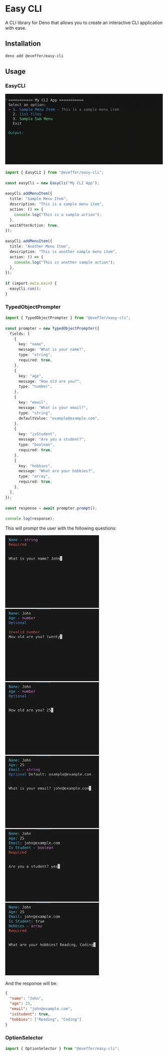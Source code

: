 # Easy CLI

A CLI library for Deno that allows you to create an interactive CLI application
with ease.

## Installation

```bash
deno add @eveffer/easy-cli
```

## Usage

### EasyCLI

![EasyCLI](docs/images/easy_cli.gif)

```typescript
import { EasyCLI } from "@eveffer/easy-cli";

const easyCli = new EasyCli("My CLI App");

easyCli.addMenuItem({
  title: "Sample Menu Item",
  description: "This is a sample menu item",
  action: () => {
    console.log("This is a sample action");
  },
  waitAfterAction: true,
});

easyCli.addMenuItem({
  title: "Another Menu Item",
  description: "This is another sample menu item",
  action: () => {
    console.log("This is another sample action");
  },
});

if (import.meta.main) {
  easyCli.run();
}
```

### TypedObjectPrompter

```typescript
import { TypedObjectPrompter } from "@eveffer/easy-cli";

const prompter = new TypedObjectPrompter({
  fields: [
    {
      key: "name",
      message: "What is your name?",
      type: "string",
      required: true,
    },
    {
      key: "age",
      message: "How old are you?",
      type: "number",
    },
    {
      key: "email",
      message: "What is your email?",
      type: "string",
      defaultValue: "example@example.com",
    },
    {
      key: "isStudent",
      message: "Are you a student?",
      type: "boolean",
      required: true,
    },
    {
      key: "hobbies",
      message: "What are your hobbies?",
      type: "array",
      required: true,
    },
  ],
});

const response = await prompter.prompt();

console.log(response);
```

This will prompt the user with the following questions:

<span>
<img src="docs/images/op1.png" width="300">
</span>
<span>
<img src="docs/images/op6.png" width="300">
</span>
<span>
<img src="docs/images/op2.png" width="300">
</span>
<span>
<img src="docs/images/op3.png" width="300">
</span>
<span>
<img src="docs/images/op4.png" width="300">
</span>
<span>
<img src="docs/images/op5.png" width="300">
</span>

And the response will be:

```json
{
  "name": "John",
  "age": 25,
  "email": "john@example.com",
  "isStudent": true,
  "hobbies": ["Reading", "Coding"]
}
```

### OptionSelector

```typescript
import { OptionSelector } from "@eveffer/easy-cli";
```
